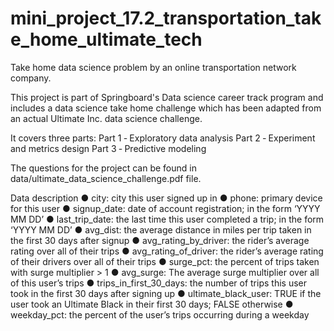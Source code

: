 # mini_project_17.2_transportation_take_home_ultimate_tech
 
 Take home data science problem by an online transportation network company.
 
 This project is part of Springboard's Data science career track program and includes a data
 science take home challenge which has been adapted from an actual Ultimate Inc.
 data science challenge. 
 
 It covers three parts:
 Part 1 ‑ Exploratory data analysis
 Part 2 ‑ Experiment and metrics design
 Part 3 ‑ Predictive modeling
 
 The questions for the project can be found in data/ultimate_data_science_challenge.pdf file. 
 
Data description
● city: city this user signed up in
● phone: primary device for this user
● signup_date: date of account registration; in the form ‘YYYY MM DD’
● last_trip_date: the last time this user completed a trip; in the form ‘YYYY MM DD’
● avg_dist: the average distance in miles per trip taken in the first 30 days after signup
● avg_rating_by_driver: the rider’s average rating over all of their trips
● avg_rating_of_driver: the rider’s average rating of their drivers over all of their trips
● surge_pct: the percent of trips taken with surge multiplier > 1
● avg_surge: The average surge multiplier over all of this user’s trips
● trips_in_first_30_days: the number of trips this user took in the first 30 days after
signing up
● ultimate_black_user: TRUE if the user took an Ultimate Black in their first 30 days;
FALSE otherwise
● weekday_pct: the percent of the user’s trips occurring during a weekday

